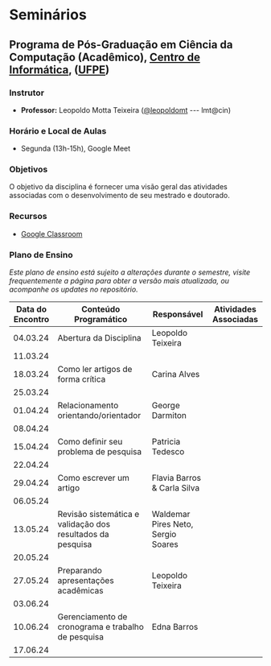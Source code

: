# Seminários

## Programa de Pós-Graduação em Ciência da Computação (Acadêmico), [Centro de Informática](http://www.cin.ufpe.br), ([UFPE](http://www.ufpe.br))

### Instrutor

* **Professor:** Leopoldo Motta Teixeira ([@leopoldomt](https://github.com/leopoldomt) --- lmt@cin)

### Horário e Local de Aulas

* Segunda (13h-15h), Google Meet

### Objetivos

O objetivo da disciplina é fornecer uma visão geral das atividades associadas com o desenvolvimento de seu mestrado e doutorado. 

### Recursos

- [Google Classroom](https://classroom.google.com/c/NjM0MDYxNTk1NTI3?cjc=fa6nvzx)

### Plano de Ensino

*Este plano de ensino está sujeito a alterações durante o semestre, visite frequentemente a página para obter a versão mais atualizada, ou acompanhe os updates no repositório.*

| Data do Encontro | Conteúdo Programático | Responsável           | Atividades Associadas |
|------------------|-----------------------|-----------------------|-----------------------|
| 04.03.24         | Abertura da Disciplina | Leopoldo Teixeira    |                       |
| 11.03.24         |                       |                       |                       |
| 18.03.24         | Como ler artigos de forma crítica | Carina Alves |                       |
| 25.03.24         |                       |                       |                       |
| 01.04.24         | Relacionamento orientando/orientador | George Darmiton |                       |
| 08.04.24         |                       |                       |                       |
| 15.04.24         | Como definir seu problema de pesquisa | Patricia Tedesco |                       |
| 22.04.24         |                       |                       |                       |
| 29.04.24         | Como escrever um artigo | Flavia Barros & Carla Silva |                       |
| 06.05.24         |                       |                       |                       |
| 13.05.24         | Revisão sistemática e validação dos resultados da pesquisa | Waldemar Pires Neto, Sergio Soares |                       |
| 20.05.24         |                       |                       |                       |
| 27.05.24         | Preparando apresentações acadêmicas | Leopoldo Teixeira |                       |
| 03.06.24         |                       |                       |                       |
| 10.06.24         | Gerenciamento de cronograma e trabalho de pesquisa | Edna Barros |                       |
| 17.06.24         |                       |                       |                       |